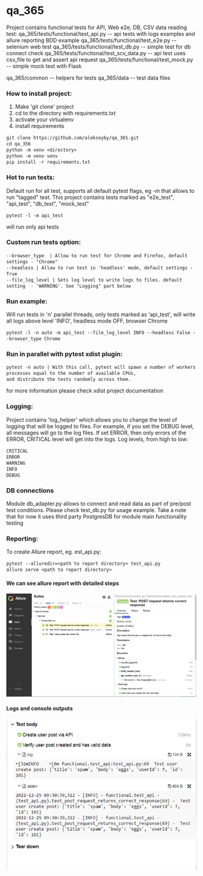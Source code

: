 # qa_365

Project contains functional tests for API, Web e2e, DB, CSV data reading test:
qa_365/tests/functional/test_api.py -- api tests with logs examples and allure reporting BDD example
qa_365/tests/functional/test_e2e.py -- selenium web test
qa_365/tests/functional/test_db.py -- simple test for db connect check
qa_365/tests/functional/test_scv_data.py  -- api test uses csv_file to get and assert api request
qa_365/tests/functional/test_mock.py -- simple mock test with Flask

qa_365/common  --  helpers for tests 
qa_365/data --  test data files

### How to install project:
1. Make 'git clone' project 
2. cd to the directory with requirements.txt
3. activate your virtualenv
4. install requirements
```
git clone https://github.com/alekseyby/qa_365.git
cd qa_356
python -m venv <directory>
python -m venv venv
pip install -r requirements.txt
```
### Hot to run tests:
Default run for all test, supports all default pytest flags, eg -m that allows to run "tagged" test.
This project contains tests marked as "e2e_test", "api_test", "db_test", "mock_test"
```
pytest -l -m api_test
```
will run only api tests
### Custom run tests option:
```
--browser_type  | Allow to run test for Chrome and Firefox, default settings - "Chrome"
--headless | Allow to run test in 'headless' mode, default settings - True
--file_log_level | Sets log level to write logs to files. default setting  - 'WARNING'. See "Logging" part below
```

### Run example:
Will run tests in 'n' parallel threads, only tests marked as 'api_test', will write all logs above level 'INFO',
headless mode OFF, browser Chrome
```
pytest -l -n auto -m api_test --file_log_level INFO --headless False --browser_type Chrome 
```

### Run in parallel with pytest xdist plugin:
```
pytest -n auto | With this call, pytest will spawn a number of workers processes equal to the number of available CPUs,
and distribute the tests randomly across them. 
```
for more information please check xdist project documentation

### Logging:
Project contains 'log_helper' which allows you to change the level of logging that will be logged to files.
For example, if you set the DEBUG level, all messages will go to the log files.
If set ERROR, then only errors of the ERROR, CRITICAL level will get into the logs.
Log levels, from high to low:
```
CRITICAL
ERROR
WARNING
INFO
DEBUG
```
### DB connections
Module db_adapter.py allows to connect and read data as part of pre/post test conditions.
Please check test_db.py for usage example.
Take a note that for now it uses third party PostgresDB for module main functionality testing

### Reporting:
To create Allure report, eg. est_api.py:
```
pytest --alluredir=<path to report directory> test_api.py
allure serve <path to report directory>
```
#### We can see allure report with detailed steps

![Screenshot](allure_report_example_1.png)

#### Logs and console outputs

![Screenshot](allure_report_example_2.png)